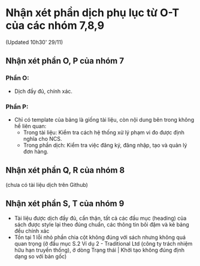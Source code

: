 # Nhận xét phần dịch phụ lục từ O-T của các nhóm 7,8,9
(Updated 10h30' 29/11)

## Nhận xét phần O, P của nhóm 7

### Phần O:

- Dịch đầy đủ, chính xác.

### Phần P:

- Chỉ có template của bảng là giống tài liệu, còn nội dung bên trong không hề liên quan:
  + Trong tài liệu: Kiểm tra cách hệ thống xử lý phạm vi đo được định nghĩa cho NCS.
  + Trong phần dịch: Kiểm tra việc đăng ký, đăng nhập, tạo và quản lý đơn hàng.

## Nhận xét phần Q, R của nhóm 8

(chưa có tài liệu dịch trên Github)

## Nhận xét phần S, T của nhóm 9

- Tài liệu được dịch đầy đủ, cẩn thận, tất cả các đầu mục (heading) của sách được style lại theo đúng chuẩn, các thông tin bôi đậm và kẻ bảng đều chính xác
- Tồn tại 1 lỗi nhỏ phần chia cột không đúng với sách nhưng không quá quan trọng (ở đầu mục S.2 Ví dụ 2 - Traditional Ltd (công ty trách nhiệm hữu hạn truyền thống), ở dòng Trạng thái | Khởi tạo không đúng định dạng so với bản gốc)
